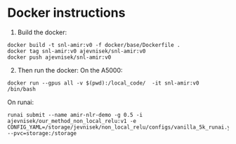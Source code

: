 # Docker instructions
1. Build the docker:
```shell
docker build -t snl-amir:v0 -f docker/base/Dockerfile .
docker tag snl-amir:v0 ajevnisek/snl-amir:v0
docker push ajevnisek/snl-amir:v0
```
2. Then run the docker:
On the A5000:
```shell
docker run --gpus all -v $(pwd):/local_code/  -it snl-amir:v0 /bin/bash
```
On runai:
```shell
runai submit --name amir-nlr-demo -g 0.5 -i ajevnisek/our_method_non_local_relu:v1 -e CONFIG_YAML=/storage/jevnisek/non_local_relu/configs/vanilla_5k_runai.yaml --pvc=storage:/storage
```
